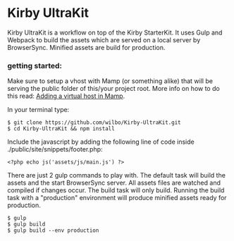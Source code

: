 # Kirby UltraKit

Kirby UltraKit is a workflow on top of the Kirby StarterKit. It uses Gulp and Webpack to build the assets which are served on a local server by BrowserSync. Minified assets are build for production.

### getting started:

Make sure to setup a vhost with Mamp (or something alike) that will be serving the public folder of this/your project root. More info on how to do this read: [Adding a virtual host in Mamp](https://medium.com/@wilbo/adding-a-virtual-host-in-mamp-for-mac-a6c717cc0475#.hz6nhm20v).

In your terminal type:
  
    $ git clone https://github.com/wilbo/Kirby-UltraKit.git
    $ cd Kirby-UltraKit && npm install

Include the javascript by adding the following line of code inside ./public/site/snippets/footer.php:

    <?php echo js('assets/js/main.js') ?>
    
There are just 2 gulp commands to play with. The default task will build the assets and the start BrowserSync server. All assets files are watched and compiled if changes occur. The build task will only build. Running the build task with a "production" environment will produce minified assets ready for production.

    $ gulp
    $ gulp build
    $ gulp build --env production

